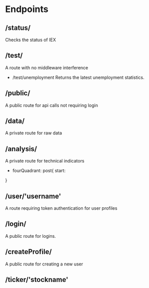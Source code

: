 # Endpoints


## /status/

Checks the status of IEX

## /test/

A route with no middleware interference

* /test/unemployment
Returns the latest unemployment statistics.

## /public/

A public route for api calls not requiring login

## /data/

A private route for raw data

## /analysis/

A private route for technical indicators

* fourQuadrant: post{
  start:

}

## /user/'username'

A route requiring token authentication for user profiles

## /login/

A public route for logins.

## /createProfile/

A public route for creating a new user

## /ticker/'stockname'
